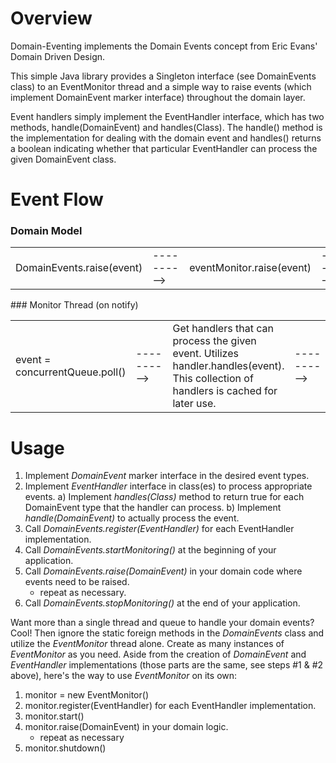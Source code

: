 Overview
========
Domain-Eventing implements the Domain Events concept from Eric Evans' Domain Driven Design.

This simple Java library provides a Singleton interface (see DomainEvents class) to an EventMonitor thread and a simple
way to raise events (which implement DomainEvent marker interface) throughout the domain layer.

Event handlers simply implement the EventHandler interface, which has two methods, handle(DomainEvent) and handles(Class).
The handle() method is the implementation for dealing with the domain event and handles() returns a boolean indicating
whether that particular EventHandler can process the given DomainEvent class.

Event Flow
==========
### Domain Model
<table border="0">
	<tr>
		<td>DomainEvents.raise(event)</td>
		<td>----------&gt;</td>
		<td>eventMonitor.raise(event)</td>
		<td>----------&gt;</td>
		<td>concurrentQueue.add(event)<br/>monitorThread.notify()</td>
	</tr>
</table>
### Monitor Thread (on notify)
<table border="0">
	<tr>
		<td>event = concurrentQueue.poll()</td>
		<td>----------&gt;</td>
		<td>Get handlers that can process the given event. Utilizes handler.handles(event). This collection of handlers is cached for later use.</td>
		<td>----------&gt;</td>
		<td>handler.handle(event)<br/>(for each handler)</td>
	</tr>
</table>

Usage
=====
1) Implement *DomainEvent* marker interface in the desired event types.
2) Implement *EventHandler* interface in class(es) to process appropriate events.
   a) Implement *handles(Class)* method to return true for each DomainEvent type that the handler can process.
   b) Implement *handle(DomainEvent)* to actually process the event.
3) Call *DomainEvents.register(EventHandler)* for each EventHandler implementation.
4) Call *DomainEvents.startMonitoring()* at the beginning of your application.
5) Call *DomainEvents.raise(DomainEvent)* in your domain code where events need to be raised.
   - repeat as necessary.
6) Call *DomainEvents.stopMonitoring()* at the end of your application.

Want more than a single thread and queue to handle your domain events?  Cool!  Then ignore the static foreign
methods in the *DomainEvents* class and utilize the *EventMonitor* thread alone.  Create as many instances of 
*EventMonitor* as you need.  Aside from the creation of *DomainEvent* and *EventHandler* implementations
(those parts are the same, see steps #1 & #2 above), here's the way to use *EventMonitor* on its own:

1) monitor = new EventMonitor()
2) monitor.register(EventHandler) for each EventHandler implementation.
2) monitor.start()
3) monitor.raise(DomainEvent) in your domain logic.
   - repeat as necessary
4) monitor.shutdown()
